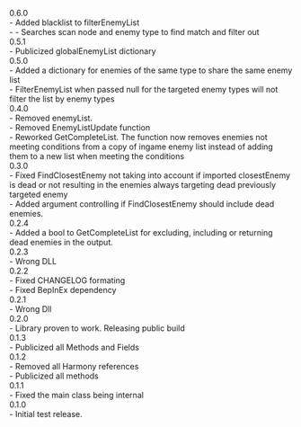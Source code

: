 0.6.0 <br>
	- Added blacklist to filterEnemyList<br>
	- - Searches scan node and enemy type to find match and filter out<br>
0.5.1 <br>
	- Publicized globalEnemyList dictionary <br>
0.5.0 <br>
	- Added a dictionary for enemies of the same type to share the same enemy list <br>
	- FilterEnemyList when passed null for the targeted enemy types will not filter the list by enemy types <br>
0.4.0 <br>
	- Removed enemyList. <br>
	- Removed EnemyListUpdate function <br>
	- Reworked GetCompleteList. The function now removes enemies not meeting conditions from a copy of ingame enemy list instead of adding them to a new list when meeting the conditions <br>
0.3.0 <br>
	- Fixed FindClosestEnemy not taking into account if imported closestEnemy is dead or not resulting in the enemies always targeting dead previously targeted enemy<br>
	- Added argument controlling if FindClosestEnemy should include dead enemies.<br>
0.2.4 <br>
	- Added a bool to GetCompleteList for excluding, including or returning dead enemies in the output.<br>
0.2.3 <br>
	- Wrong DLL<br>
0.2.2 <br>
	- Fixed CHANGELOG formating<br>
	- Fixed BepInEx dependency<br>
0.2.1<br>
	- Wrong Dll<br>
0.2.0<br>
	- Library proven to work. Releasing public build<br>
0.1.3<br>
	- Publicized all Methods and Fields<br>
0.1.2<br>
	- Removed all Harmony references<br>
	- Publicized all methods<br>
0.1.1<br>
	- Fixed the main class being internal<br>
0.1.0<br>
	- Initial test release.<br>